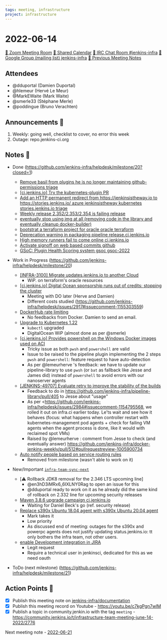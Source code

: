 ```yaml
---
tags: meeting, infrastructure
project: infrastructure
---
```

<!-- markdownlint-disable MD026-->

# 2022-06-14

[:movie_camera: Zoom Meeting Room](https://zoom.us/j/92454301214?pwd=aEVoUi9EanpaakN3L1ZxRlpDQk5Ddz09)
[:calendar: Shared Calendar](https://jenkins.io/event-calendar/)
[:speech_balloon: IRC Chat Room #jenkins-infra](https://jenkins.io/chat/#jenkins-infra)
[:email: Google Group (mailing list) jenkins-infra](https://groups.google.com/g/jenkins-infra)
[🧠 Previous Meeting Notes](https://github.com/jenkins-infra/documentation/blob/main/meetings/2022-06-07.md)

## Attendees

* @dduportal (Damien Duportal)
* @hlemeur (Hervé Le Meur)
* @MarkEWaite (Mark Waite)
* @smerle33 (Stéphane Merle)
* @poddingue (Bruno Verachten)

## Announcements :loudspeaker:

1. Weekly: going well, checklist to cover, no error this week
2. Outage: repo.jenkins-ci.org

## Notes :book:

* Done (https://github.com/jenkins-infra/helpdesk/milestone/20?closed=1)
    * [Remove basil from plugins he is no longer maintaining github-permissions triage](https://github.com/jenkins-infra/helpdesk/issues/2987)
    * [[ci.jenkins.io] Try the kubernetes-plugin PR](https://github.com/jenkins-infra/helpdesk/issues/2964)
    * [Add an HTTP permanent redirect from https://jenkinsistheway.io to https://stories.jenkins.io/ azure jenkinsistheway kubernetes stories.jenkins.io triage](https://github.com/jenkins-infra/helpdesk/issues/2943)
    * [Weekly release 2.352/2.353/2.354 is failing release](https://github.com/jenkins-infra/helpdesk/issues/2978)
    * [eventually stop using img at all (removing code in the library and eventually cleanup docker-builder)](https://github.com/jenkins-infra/helpdesk/issues/2963)
    * [bootstrat a terraform project for oracle oracle terraform](https://github.com/jenkins-infra/helpdesk/issues/2973)
    * [Deprecation warning in packaging pipeline release.ci.jenkins.io](https://github.com/jenkins-infra/helpdesk/issues/2979)
    * [High memory runners fail to come online ci.jenkins.io](https://github.com/jenkins-infra/helpdesk/issues/2972)
    * [Activate signoff on web based commits github](https://github.com/jenkins-infra/helpdesk/issues/2977)
    * [GSoC: Plugin Health Scoring system gsoc gsoc-2022](https://github.com/jenkins-infra/helpdesk/issues/2975)

* Work in Progress (https://github.com/jenkins-infra/helpdesk/milestone/20)
  * [[INFRA-3100] Migrate updates.jenkins.io to another Cloud](https://github.com/jenkins-infra/helpdesk/issues/2649)
      * WiP. on terraform's oracle resources
  * [[ci.jenkins.io] Digital Ocean sponsorship runs out of credits: stopping the cluster](https://github.com/jenkins-infra/helpdesk/issues/2917)
      * Meeting with DO later (Herve and Damien)
      * Different costs studied (https://github.com/jenkins-infra/helpdesk/issues/2917#issuecomment-1155303559)
  * [DockerHub rate limiting](https://github.com/jenkins-infra/helpdesk/issues/2961)
      * No feedbacks from Docker. Damien to send an email.
  * [Upgrade to Kubernetes 1.22](https://github.com/jenkins-infra/helpdesk/issues/2930)
      * `kubectl` upgraded
      * DigitalOcean WiP (almost done as per @smerle)
  * [[ci.jenkins.io] Provides powershell on the Windows Docker images used on ACI](https://github.com/jenkins-infra/helpdesk/issues/2974)
      * Tricky issue as both `pwsh` and `powershell` are valid
      * Issue to be raised to the pipeline plugin implementing the 2 steps `pwsh` and `powershell`: feature request to have auto-detection
      * As per @lemeurherve 's feedback: we have to update our pipeline-library to use `pwsh` (or `bat` as fallback like Jesse and James did) instead of `powershell` to avoid errors with our nanoserver agents
  * [[JENKINS-49707] Evaluate retry to improve the stability of the builds](https://github.com/jenkins-infra/helpdesk/issues/2984)
      * Feedback to do in https://github.com/jenkins-infra/pipeline-library/pull/405 to Jesse about "usage"
      * As per <https://github.com/jenkins-infra/helpdesk/issues/2984#issuecomment-1154795568, we rolled it out on infra.ci earlier today. Le'ts wait and see how it behaves (focus: what happens when controller restart with kubernetes-management pod agents + check for failing VM agents when the agent process is done, like it would with reclaimed spot VMs)
      * Raised by @lemeurherve : comment from Jesse to check (and eventually answer) https://github.com/jenkins-infra/docker-jenkins-weekly/pull/512#pullrequestreview-1005900734
  * [Auto notify people based on service routing rules](https://github.com/jenkins-infra/helpdesk/issues/2827)
      * Removed from milestone (wasn't able to work on it)

* New/Important [`infra-team-sync-next`](https://github.com/jenkins-infra/helpdesk/milestone/10)
  * [⚠️ Rollback JDK8 removal for the 2.346 LTS upcoming line] 
      * @en3hD3iMRx6_6IXLNY0Rag to open an issue for this
      * @dduportal ready to work on it as he already did the same kind of rollback on 2.332 line for upcoming security releases
  * [Maven 3.8.6 upgrade campaign ci.jenkins.io ](https://github.com/jenkins-infra/helpdesk/issues/2986)
      * Waiting for Daniel Beck's go (ref. security release)
  * [Replace s390x Ubuntu 18.04 agent with s390x Ubuntu 20.04 agent](https://github.com/jenkins-infra/helpdesk/issues/2983)
      * Mark takes it
      * Low priority
      * As discussed end of meeting: outages for the s390x and powerpc agents does not justify updating status.jenkins.io: tt only bothers the infra team, not other users.
  * [enable Development integration in JIRA](https://github.com/jenkins-infra/helpdesk/issues/2985)
      * Legit request
      * Require a technical user in jenkinsci, dedicated for this as we need oauth

* ToDo (next milestone) (https://github.com/jenkins-infra/helpdesk/milestone/21)

## Action Points :muscle:

<!-- How To: https://github.com/jenkins-infra/runbooks/tree/main/meetings -->
* [x] Publish this meeting note on [jenkins-infra/documentation](https://github.com/jenkins-infra/documentation) 
* [x] Publish this meeting record on Youtube - https://youtu.be/c7kgPgn7wIM
* [x] Publish a topic in community.jenkin.io with the tag `meeting` - https://community.jenkins.io/t/infrastructure-team-meeting-june-14-2022/2776

Next meeting note - [2022-06-21](https://github.com/jenkins-infra/documentation/blob/main/meetings/2022-06-21.md) 